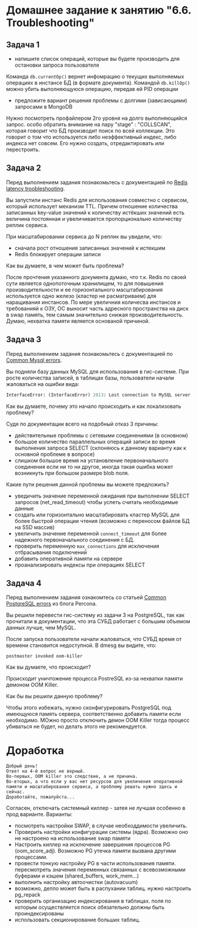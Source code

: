# Домашнее задание к занятию "6.6. Troubleshooting"

## Задача 1

- напишите список операций, которые вы будете производить для остановки запроса пользователя

Команда `db.currentOp()` вернет инфомрацию о текущих выполняемых операциях в инстансе БД (в формате документа). Командой `db.killOp()` можно убить выполняющуюся операцию, передав ей PID операции

- предложите вариант решения проблемы с долгими (зависающими) запросами в MongoDB

Нужно посмотреть профайлером 2го уровня на долго выполняющийся запрос. особо обратить внимание на пару "stage" : "COLLSCAN", которая говорит что БД производит поиск по всей коллекции. Это говорит о том что используется либо неэффективный индекс, либо индекса нет совсем. Его нужно создать, отредактировать или перестроить.

## Задача 2

Перед выполнением задания познакомьтесь с документацией по [Redis latency troobleshooting](https://redis.io/topics/latency).

Вы запустили инстанс Redis для использования совместно с сервисом, который использует механизм TTL. 
Причем отношение количества записанных key-value значений к количеству истёкших значений есть величина постоянная и
увеличивается пропорционально количеству реплик сервиса. 

При масштабировании сервиса до N реплик вы увидели, что:
- сначала рост отношения записанных значений к истекшим
- Redis блокирует операции записи

Как вы думаете, в чем может быть проблема?

После прочтения указанного документа думаю, что т.к. Redis по своей сути является однопоточным хранилищем, то для повышения производительности и ее горизонтального масштабирования используется одно железо (кластер не расматриваем) для наращивания инстансов. По мере увеличния количесва инстансов и требованияй к ОЗУ, ОС выносит часть адресного пространства на диск в swap память, тем самым значительно снижая производительность. Думаю, нехватка памяти является основаной причиной. 
 
## Задача 3

Перед выполнением задания познакомьтесь с документацией по [Common Mysql errors](https://dev.mysql.com/doc/refman/8.0/en/common-errors.html).

Вы подняли базу данных MySQL для использования в гис-системе. При росте количества записей, в таблицах базы,
пользователи начали жаловаться на ошибки вида:
```python
InterfaceError: (InterfaceError) 2013: Lost connection to MySQL server during query u'SELECT..... '
```

Как вы думаете, почему это начало происходить и как локализовать проблему?

Судя по документации всего на подобный отказ 3 причины:
- действительные проблемы с сетевыми соединениями (в основном)
- большое количество параллельных операций записи во время выполнения запроса SELECT (склоняюсь к данному варианту как к основной проблеме в вопросе)
- слишком большое время на установление первоначального соединения
если ни то ни другое, иногда такая ошибка может возникнуть при большом размере blob поля.

Какие пути решения данной проблемы вы можете предложить?

- уведичить значение переменной ожидания при выполнении SELECT запросов (net_read_timeout) чтобы успеть считать необходимые данные
- создать или горизонтально масштабировать кластер MySQL для более быстрой операции чтения (возможно с переносом файлов БД на SSD массив)
- увеличить значение переменной `connect_timeout` для более надежного первоначального соединения с БД.
- проверить переменную `max_connections` для исключения отбрасывания подключений
- добавить оперативной памяти на сервере
- проанализировать индексы при операциях SELECT

## Задача 4

Перед выполнением задания ознакомтесь со статьей [Common PostgreSQL errors](https://www.percona.com/blog/2020/06/05/10-common-postgresql-errors/) из блога Percona.

Вы решили перевести гис-систему из задачи 3 на PostgreSQL, так как прочитали в документации, что эта СУБД работает с 
большим объемом данных лучше, чем MySQL.

После запуска пользователи начали жаловаться, что СУБД время от времени становится недоступной. В dmesg вы видите, что:

`postmaster invoked oom-killer`

Как вы думаете, что происходит?

Происходит уничтожение процесса PostreSQL из-за нехватки памяти  демоном OOM Killer. 

Как бы вы решили данную проблему?

Чтобы этого избежать, нужно сконфигурировать PostgreSQL под имеющуюся память сервера, соответственно добавить памяти если необходимо. МОжно просто отключить демон 
OOM Killer тогда процесс убиваться не будет, но делать этого не рекомендуется. 

# Доработка

~~~
Добрый день!
Ответ на 4-й вопрос не верный.
Во-первых, OOM killer это следствие, а не причина.
Во-вторых, а что если у вас нет ресурсов для увеличения оперативной памяти и масштабирования сервиса, а проблему решать нужно здесь и сейчас.
Доработайте, пожалуйста...
~~~

Согласен, отключать системный киллер - затея не лучшая особенно в прод варианте. Варианты:

- посмотреть настройки SWAP, в случае необходдимости увеличить.
- Проверить настройки конфигурации системы (ядра). Возможно оно не настроено на использование swap памяти
- Настроить киллер на исключение завершения процессов PG (oom_score_adj). Возможно PG утечка памяти вызвана другими процессами.
- провести тонкую настройку PG в части использования памяти. пересмотреть значения переменных связанных с всевозможными буферами и кэшем (shared_buffers, work_mem...)
- выполнить настройку автоочистки (autovacuum)
- возможно, делло может быть в распухании таблиц. нужно настроить pg_repack
- проверить организацию индексирования в таблицах. поля по которым осуществляется поиск обязательно должны быть проиндексированы
- использовать секционирование больших таблиц.


